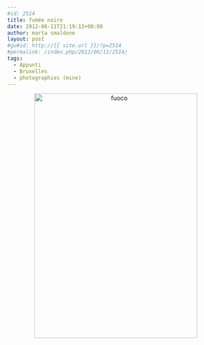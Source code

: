 ```yaml
---
#id: 2514
title: fumée noire
date: 2012-06-11T21:19:13+00:00
author: marta smaldone
layout: post
#gu#id: http://{{ site.url }}/?p=2514
#permalink: /index.php/2012/06/11/2514/
tags:
  - Appunti
  - Bruxelles
  - photographies (mine)
---
```

<p style="text-align: center;">
  <a href="{{ site.url }}/images/uploads/2012/06/fuoco.jpg"><img class="aligncenter wp-image-2519 size-full" title="fuoco" src="{{ site.url }}/images/uploads/2012/06/fuoco.jpg" width="378" height="567" srcset="{{ site.url }}/images/uploads/2012/06/fuoco.jpg 378w, {{ site.url }}/images/uploads/2012/06/fuoco-200x300.jpg 200w" sizes="(max-width: 378px) 100vw, 378px" /></a>
</p>
